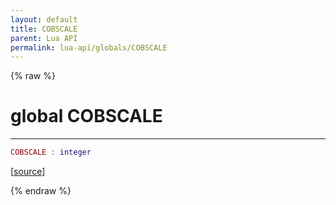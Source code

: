 ```yaml
---
layout: default
title: COBSCALE
parent: Lua API
permalink: lua-api/globals/COBSCALE
---
```


{% raw %}

# global COBSCALE

---

```lua
COBSCALE : integer
```




[<a href="https://github.com/beyond-all-reason/RecoilEngine/blob/b4d0041e4c68c34dace9abf492f9193d28ef5d7e/rts/Lua/LuaHandleSynced.cpp#L119-L119" target="_blank">source</a>]


{% endraw %}